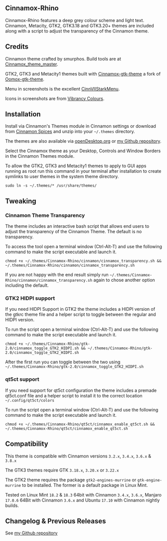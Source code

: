 ## Cinnamox-Rhino

Cinnamox-Rhino features a deep grey colour scheme and light text. Cinnamon, Metacity, GTK2, GTK3.18 and GTK3.20+ themes are included along with a script to adjust the transparency of the Cinnamon theme.

## Credits

Cinnamon theme crafted by smurphos. Build tools are at [Cinnamox_theme_master](https://github.com/smurphos/cinnamox_theme_master).

GTK2, GTK3 and Metacity1 themes built with [Cinnamox-gtk-theme](https://github.com/smurphos/cinnamox-gtk-theme) a fork of [Oomox-gtk-theme](https://github.com/actionless/oomox-gtk-theme).

Menu in screenshots is the excellent [CinnVIIStarkMenu](https://cinnamon-spices.linuxmint.com/applets/view/281).

Icons in screenshots are from [Vibrancy Colours](http://www.ravefinity.com/p/vibrancy-colors-gtk-icon-theme.html).

## Installation

Install via Cinnamon's Themes module in Cinnamon settings or download from [Cinnamon Spices](https://cinnamon-spices.linuxmint.com/themes) and unzip into your `~/.themes` directory.

The themes are also available via [openDesktop.org](https://www.opendesktop.org/member/491875/) or [my Github repository](https://github.com/smurphos/cinnamox_themes/releases).

Select the Cinnamox theme as your Desktop, Controls and Window Borders in the Cinnamon Themes module.

To allow the GTK2, GTK3 and Metacity1 themes to apply to GUI apps running as root run this command in your terminal after installation to create symlinks to user themes in the system theme directory.

`sudo ln -s ~/.themes/* /usr/share/themes/`

## Tweaking

### Cinnamon Theme Transparency

The theme includes an interactive bash script that allows end users to adjust the transparency of the Cinnamon Theme. The default is no transparency.

To access the tool open a terminal window (Ctrl-Alt-T) and use the following command to make the script executable and launch it. 

`chmod +x ~/.themes/Cinnamox-Rhino/cinnamon/cinnamox_transparency.sh && ~/.themes/Cinnamox-Rhino/cinnamon/cinnamox_transparency.sh`

If you are not happy with the end result simply run `~/.themes/Cinnamox-Rhino/cinnamon/cinnamox_transparency.sh` again to chose another option including the default.

### GTK2 HIDPI support

If you need HIDPI Support in GTK2 the theme includes a HIDPI version of the gtkrc theme file and a helper script to toggle between the regular and HIDPI version.

To run the script open a terminal window (Ctrl-Alt-T) and use the following command to make the script executable and launch it. 

`chmod +x ~/.themes/Cinnamox-Rhino/gtk-2.0/cinnamox_toggle_GTK2_HIDPI.sh && ~/.themes/Cinnamox-Rhino/gtk-2.0/cinnamox_toggle_GTK2_HIDPI.sh`

After the first run you can toggle between the two using `~/.themes/Cinnamox-Rhino/gtk-2.0/cinnamox_toggle_GTK2_HIDPI.sh`

### qt5ct support

If you need support for qt5ct configuration the theme includes a premade qt5ct.conf file and a helper script to install it to the correct location `~/.config/qt5ct/colors`

To run the script open a terminal window (Ctrl-Alt-T) and use the following command to make the script executable and launch it. 

`chmod +x ~/.themes/Cinnamox-Rhino/qt5ct/cinnamox_enable_qt5ct.sh && ~/.themes/Cinnamox-Rhino/qt5ct/cinnamox_enable_qt5ct.sh`

## Compatibility

This theme is compatible with Cinnamon versions `3.2.x`, `3.4.x`, `3.6.x` & `3.8.x`

The GTK3 themes require GTK `3.18.x`, `3.20.x` or `3.22.x`

The GTK2 theme requires the package `gtk2-engines-murrine` or `gtk-engine-murrine` to be installed. The former is a default package in Linux Mint.

Tested on Linux Mint `18.2` & `18.3` 64bit with Cinnamon `3.4.x`, `3.6.x`, Manjaro `17.0.6` 64Bit with Cinnamon `3.6.x` and Ubuntu `17.10` with Cinnamon nightly builds.

## Changelog & Previous Releases

See [my Github repository](https://github.com/smurphos/cinnamox_themes/releases)
